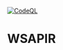 [![CodeQL](https://github.com/OTopCat/WSAPIR/actions/workflows/github-code-scanning/codeql/badge.svg?branch=dev)](https://github.com/OTopCat/WSAPIR/actions/workflows/github-code-scanning/codeql)

# WSAPIR
 
